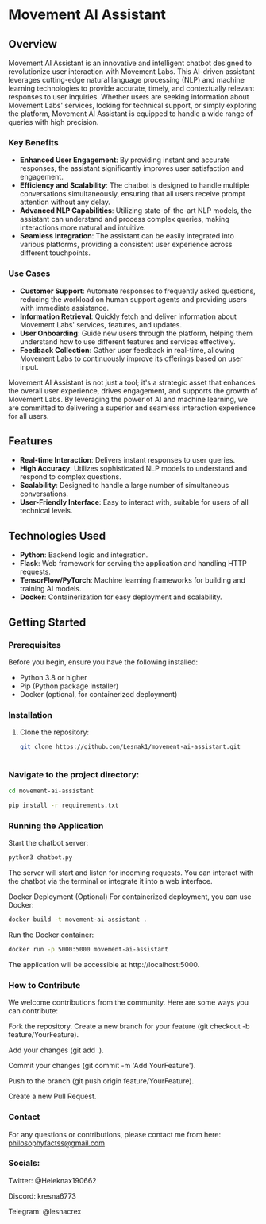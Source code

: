 # Movement AI Assistant

## Overview
Movement AI Assistant is an innovative and intelligent chatbot designed to revolutionize user interaction with Movement Labs. This AI-driven assistant leverages cutting-edge natural language processing (NLP) and machine learning technologies to provide accurate, timely, and contextually relevant responses to user inquiries. Whether users are seeking information about Movement Labs' services, looking for technical support, or simply exploring the platform, Movement AI Assistant is equipped to handle a wide range of queries with high precision.

### Key Benefits
- **Enhanced User Engagement**: By providing instant and accurate responses, the assistant significantly improves user satisfaction and engagement.
- **Efficiency and Scalability**: The chatbot is designed to handle multiple conversations simultaneously, ensuring that all users receive prompt attention without any delay.
- **Advanced NLP Capabilities**: Utilizing state-of-the-art NLP models, the assistant can understand and process complex queries, making interactions more natural and intuitive.
- **Seamless Integration**: The assistant can be easily integrated into various platforms, providing a consistent user experience across different touchpoints.

### Use Cases
- **Customer Support**: Automate responses to frequently asked questions, reducing the workload on human support agents and providing users with immediate assistance.
- **Information Retrieval**: Quickly fetch and deliver information about Movement Labs' services, features, and updates.
- **User Onboarding**: Guide new users through the platform, helping them understand how to use different features and services effectively.
- **Feedback Collection**: Gather user feedback in real-time, allowing Movement Labs to continuously improve its offerings based on user input.

Movement AI Assistant is not just a tool; it's a strategic asset that enhances the overall user experience, drives engagement, and supports the growth of Movement Labs. By leveraging the power of AI and machine learning, we are committed to delivering a superior and seamless interaction experience for all users.

## Features
- **Real-time Interaction**: Delivers instant responses to user queries.
- **High Accuracy**: Utilizes sophisticated NLP models to understand and respond to complex questions.
- **Scalability**: Designed to handle a large number of simultaneous conversations.
- **User-Friendly Interface**: Easy to interact with, suitable for users of all technical levels.

## Technologies Used
- **Python**: Backend logic and integration.
- **Flask**: Web framework for serving the application and handling HTTP requests.
- **TensorFlow/PyTorch**: Machine learning frameworks for building and training AI models.
- **Docker**: Containerization for easy deployment and scalability.

## Getting Started

### Prerequisites
Before you begin, ensure you have the following installed:
- Python 3.8 or higher
- Pip (Python package installer)
- Docker (optional, for containerized deployment)

### Installation
1. Clone the repository:
   ```bash
   git clone https://github.com/Lesnak1/movement-ai-assistant.git
  
### Navigate to the project directory:
````bash
cd movement-ai-assistant

pip install -r requirements.txt
````

### Running the Application
Start the chatbot server:
````bash
python3 chatbot.py
````

The server will start and listen for incoming requests. You can interact with the chatbot via the terminal or integrate it into a web interface.

Docker Deployment (Optional)
For containerized deployment, you can use Docker:
````bash
docker build -t movement-ai-assistant .
````

Run the Docker container:
````bash
docker run -p 5000:5000 movement-ai-assistant
````

The application will be accessible at http://localhost:5000.

### How to Contribute
We welcome contributions from the community. Here are some ways you can contribute:

Fork the repository.
Create a new branch for your feature (git checkout -b feature/YourFeature).

Add your changes (git add .).

Commit your changes (git commit -m 'Add YourFeature').

Push to the branch (git push origin feature/YourFeature).

Create a new Pull Request.

### Contact
For any questions or contributions, please contact me from here:
philosophyfactss@gmail.com

### Socials:
Twitter: @Heleknax190662

Discord: kresna6773

Telegram: @lesnacrex  
